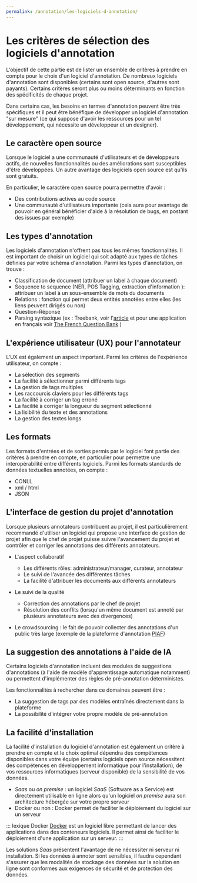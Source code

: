 ```yaml
---
permalink: /annotation/les-logiciels-d-annotation/
---
```


# Les critères de sélection des logiciels d'annotation 

L'objectif de cette partie est de lister un ensemble de critères à prendre en compte pour le choix d'un logiciel d'annotation. De nombreux logiciels d'annotation sont disponibles (certains sont open source, d'autres sont payants). Certains critères seront plus ou moins déterminants en fonction des spécificités de chaque projet. 

Dans certains cas, les besoins en termes d'annotation peuvent être très spécifiques et il peut être bénéfique de développer un logiciel d'annotation "sur mesure" (ce qui suppose d'avoir les ressources pour un tel développement, qui nécessite un développeur et un designer). 

## Le caractère open source
Lorsque le logiciel a une communauté d'utilisateurs et de développeurs actifs, de nouvelles fonctionnalités ou des améliorations sont susceptibles d'être développées. Un autre avantage des logiciels open source est qu'ils sont gratuits. 

En particulier, le caractère open source pourra permettre d'avoir : 
- Des contributions actives au code source 
- Une communauté d'utilisateurs importante (cela aura pour avantage de pouvoir en général bénéficier d'aide à la résolution de bugs, en postant des issues par exemple)

## Les types d'annotation 
Les logiciels d'annotation n'offrent pas tous les mêmes fonctionnalités. Il est important de choisir un logiciel qui soit adapté aux types de tâches définies par votre schéma d'annotation. Parmi les types d'annotation, on trouve : 
- Classification de document (attribuer un label à chaque document) 
- Sequence to sequence (NER, POS Tagging, extraction d'information ): attribuer un label à un sous-ensemble de mots du documents 
- Relations : fonction qui permet deux entités annotées entre elles (les liens peuvent dirigés ou non)
- Question-Réponse
- Parsing syntaxique (ex : Treebank, voir l'[article](https://cl.lingfil.uu.se/~nivre/docs/hsk.pdf) et pour une application en français voir [The French Question Bank](http://alpage.inria.fr/Treebanks/FQB/lrec2016_QuestionBank.pdf) )

## L'expérience utilisateur (UX) pour l'annotateur 
L'UX est également un aspect important. Parmi les critères de l'expérience utilisateur, on compte :
- La sélection des segments 
- La facilité à sélectionner parmi différents tags
- La gestion de tags multiples 
- Les raccourcis claviers pour les différents tags 
- La facilité à corriger un tag erroné
- La facilité à corriger la longueur du segment sélectionné 
- La lisibilité du texte et des annotations 
- La gestion des textes longs 

    
## Les formats 
Les formats d'entrées et de sorties permis par le logiciel font partie des critères à prendre en compte, en particulier pour permettre une interopérabilité entre différents logiciels. Parmi les formats standards de données textuelles annotées, on compte : 
- CONLL
- xml / html 
- JSON 


## L'interface de gestion du projet d'annotation  

Lorsque plusieurs annotateurs contribuent au projet, il est particulièrement recommandé d'utiliser un logiciel qui propose une interface de gestion de projet afin que le chef de projet puisse suivre l'avancement du projet et contrôler et corriger les annotations des différents annotateurs. 

- L'aspect collaboratif 
    - Les différents rôles: administrateur/manager, curateur, annotateur
    - Le suivi de l'avancée des différentes tâches 
    - La facilité d'attribuer les documents aux différents annotateurs

- Le suivi de la qualité 
    - Correction des annotations par le chef de projet 
    - Résolution des conflits (lorsqu'un même document est annoté par plusieurs annotateurs avec des divergences)

- Le crowdsourcing : le fait de pouvoir collecter des annotations d'un public très large (exemple de la plateforme  d'annotation [PIAF](https://piaf.etalab.studio/))


## La suggestion des annotations à l'aide de IA 
Certains logiciels d'annotation incluent des modules de suggestions d'annotations (à l'aide de modèle d'apprentissage automatique notamment) ou permettent d'implémenter des règles de pré-annotation déterministes. 

Les fonctionnalités à rechercher dans ce domaines peuvent être : 
- La suggestion de tags par des modèles entraînés directement dans la plateforme 
- La possibilité d'intégrer votre propre modèle de pré-annotation 


## La facilité d'installation 

La facilité d'installation du logiciel d'annotation est également un critère à prendre en compte et le choix optimal dépendra des compétences disponibles dans votre équipe (certains logiciels open source nécessitent des compétences en développement informatique pour l'installation), de vos ressources informatiques (serveur disponible) de la sensibilité de vos données. 
- *Saas* ou *on premise* : un logiciel *SaaS* (Software as a Service) est directement utilisable en ligne alors qu'un logiciel *on premise* aura son architecture hébergée sur votre propre serveur
- Docker ou non : Docker permet de faciliter le déploiement du logiciel sur un serveur

::: lexique Docker 
[Docker](https://www.docker.com/) est un logiciel libre permettant de lancer des applications dans des conteneurs logiciels. Il permet ainsi de faciliter le déploiement d'une application sur un serveur. 
:::

Les solutions *Saas* présentent l'avantage de ne nécessiter ni serveur ni installation. Si les données à annoter sont sensibles, il faudra cependant s'assurer que les modalités de stockage des données sur la solution en ligne sont conformes aux exigences de sécurité et de protection des données. 
